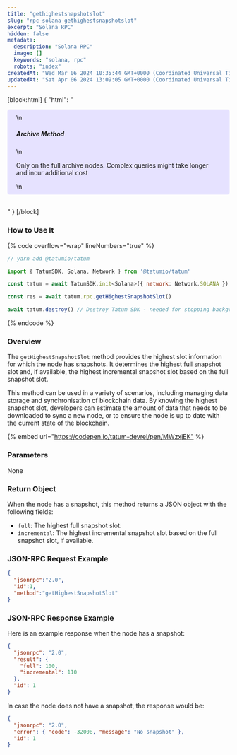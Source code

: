 ```yaml
---
title: "gethighestsnapshotslot"
slug: "rpc-solana-gethighestsnapshotslot"
excerpt: "Solana RPC"
hidden: false
metadata: 
  description: "Solana RPC"
  image: []
  keywords: "solana, rpc"
  robots: "index"
createdAt: "Wed Mar 06 2024 10:35:44 GMT+0000 (Coordinated Universal Time)"
updatedAt: "Sat Apr 06 2024 13:09:05 GMT+0000 (Coordinated Universal Time)"
---
```

[block:html]
{
  "html": "<div style="padding: 10px 20px; border-radius: 5px; background-color: #e6e2ff; margin: 0 0 30px 0;">\n  <h5>Archive Method</h5>\n  <p>Only on the full archive nodes. Complex queries might take longer and incur additional cost</p>\n</div>"
}
[/block]


### How to Use It

{% code overflow="wrap" lineNumbers="true" %}

```javascript
// yarn add @tatumio/tatum

import { TatumSDK, Solana, Network } from '@tatumio/tatum'

const tatum = await TatumSDK.init<Solana>({ network: Network.SOLANA })

const res = await tatum.rpc.getHighestSnapshotSlot()

await tatum.destroy() // Destroy Tatum SDK - needed for stopping background jobs
```

{% endcode %}

### Overview

The `getHighestSnapshotSlot` method provides the highest slot information for which the node has snapshots. It determines the highest full snapshot slot and, if available, the highest incremental snapshot slot based on the full snapshot slot.

This method can be used in a variety of scenarios, including managing data storage and synchronisation of blockchain data. By knowing the highest snapshot slot, developers can estimate the amount of data that needs to be downloaded to sync a new node, or to ensure the node is up to date with the current state of the blockchain.

{% embed url="<https://codepen.io/tatum-devrel/pen/MWzxjEK"> %}

### Parameters

None

### Return Object

When the node has a snapshot, this method returns a JSON object with the following fields:

- `full`: The highest full snapshot slot.
- `incremental`: The highest incremental snapshot slot based on the full snapshot slot, if available.

### JSON-RPC Request Example

```json
{
  "jsonrpc":"2.0",
  "id":1,
  "method":"getHighestSnapshotSlot"
}
```

### JSON-RPC Response Example

Here is an example response when the node has a snapshot:

```json
{
  "jsonrpc": "2.0",
  "result": {
    "full": 100,
    "incremental": 110
  },
  "id": 1
}
```

In case the node does not have a snapshot, the response would be:

```json
{
  "jsonrpc": "2.0",
  "error": { "code": -32008, "message": "No snapshot" },
  "id": 1
}
```
